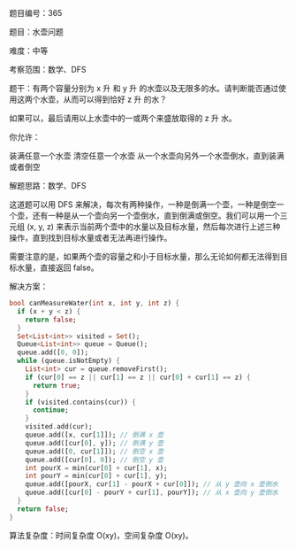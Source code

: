 题目编号：365

题目：水壶问题

难度：中等

考察范围：数学、DFS

题干：有两个容量分别为 x 升 和 y 升 的水壶以及无限多的水。请判断能否通过使用这两个水壶，从而可以得到恰好 z 升 的水？

如果可以，最后请用以上水壶中的一或两个来盛放取得的 z 升 水。

你允许：

装满任意一个水壶
清空任意一个水壶
从一个水壶向另外一个水壶倒水，直到装满或者倒空

解题思路：数学、DFS

这道题可以用 DFS 来解决，每次有两种操作，一种是倒满一个壶，一种是倒空一个壶，还有一种是从一个壶向另一个壶倒水，直到倒满或倒空。我们可以用一个三元组 (x, y, z) 来表示当前两个壶中的水量以及目标水量，然后每次进行上述三种操作，直到找到目标水量或者无法再进行操作。

需要注意的是，如果两个壶的容量之和小于目标水量，那么无论如何都无法得到目标水量，直接返回 false。

解决方案：

```dart
bool canMeasureWater(int x, int y, int z) {
  if (x + y < z) {
    return false;
  }
  Set<List<int>> visited = Set();
  Queue<List<int>> queue = Queue();
  queue.add([0, 0]);
  while (queue.isNotEmpty) {
    List<int> cur = queue.removeFirst();
    if (cur[0] == z || cur[1] == z || cur[0] + cur[1] == z) {
      return true;
    }
    if (visited.contains(cur)) {
      continue;
    }
    visited.add(cur);
    queue.add([x, cur[1]]); // 倒满 x 壶
    queue.add([cur[0], y]); // 倒满 y 壶
    queue.add([0, cur[1]]); // 倒空 x 壶
    queue.add([cur[0], 0]); // 倒空 y 壶
    int pourX = min(cur[0] + cur[1], x);
    int pourY = min(cur[0] + cur[1], y);
    queue.add([pourX, cur[1] - pourX + cur[0]]); // 从 y 壶向 x 壶倒水
    queue.add([cur[0] - pourY + cur[1], pourY]); // 从 x 壶向 y 壶倒水
  }
  return false;
}
```

算法复杂度：时间复杂度 O(xy)，空间复杂度 O(xy)。